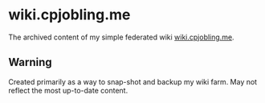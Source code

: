 wiki.cpjobling.me
=================

The archived content of my simple federated wiki [wiki.cpjobling.me](http://wiki.cpjobling.me).

## Warning

Created primarily as a way to snap-shot and backup my wiki farm. May not reflect the most up-to-date content.
